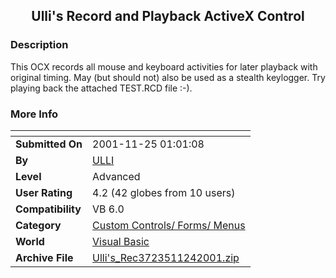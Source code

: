 ﻿<div align="center">

## Ulli's Record and Playback ActiveX Control


</div>

### Description

This OCX records all mouse and keyboard activities for later playback with original timing. May (but should not) also be used as a stealth keylogger. Try playing back the attached TEST.RCD file :-).
 
### More Info
 


<span>             |<span>
---                |---
**Submitted On**   |2001-11-25 01:01:08
**By**             |[ULLI](https://github.com/Planet-Source-Code/PSCIndex/blob/master/ByAuthor/ulli.md)
**Level**          |Advanced
**User Rating**    |4.2 (42 globes from 10 users)
**Compatibility**  |VB 6\.0
**Category**       |[Custom Controls/ Forms/  Menus](https://github.com/Planet-Source-Code/PSCIndex/blob/master/ByCategory/custom-controls-forms-menus__1-4.md)
**World**          |[Visual Basic](https://github.com/Planet-Source-Code/PSCIndex/blob/master/ByWorld/visual-basic.md)
**Archive File**   |[Ulli's\_Rec3723511242001\.zip](https://github.com/Planet-Source-Code/ulli-ulli-s-record-and-playback-activex-control__1-29188/archive/master.zip)








